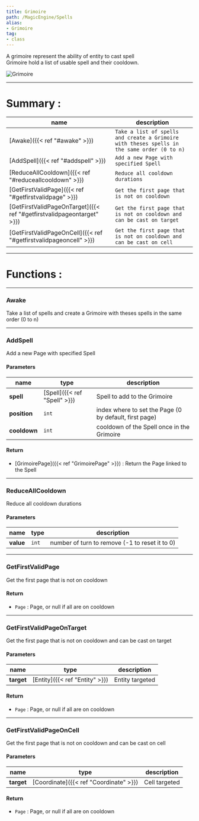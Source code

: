 ```yaml
---
title: Grimoire
path: /MagicEngine/Spells
alias: 
- Grimoire
tag: 
- class
---
```

A grimoire represent the ability of entity to cast spell  
Grimoire hold a list of usable spell and their cooldown.  

![Grimoire](Grimoire.svg "Grimoire")

---
# Summary :
name|description
----|----
[Awake]({{< ref "#awake" >}}) | `Take a list of spells and create a Grimoire with theses spells in the same order (0 to n)`
[AddSpell]({{< ref "#addspell" >}}) | `Add a new Page with specified Spell`
[ReduceAllCooldown]({{< ref "#reduceallcooldown" >}}) | `Reduce all cooldown durations`
[GetFirstValidPage]({{< ref "#getfirstvalidpage" >}}) | `Get the first page that is not on cooldown`
[GetFirstValidPageOnTarget]({{< ref "#getfirstvalidpageontarget" >}}) | `Get the first page that is not on cooldown and can be cast on target`
[GetFirstValidPageOnCell]({{< ref "#getfirstvalidpageoncell" >}}) | `Get the first page that is not on cooldown and can be cast on cell`

---
# Functions :

---
### Awake
Take a list of spells and create a Grimoire with theses spells in the same order (0 to n)

---
### AddSpell
Add a new Page with specified Spell

#### Parameters
name|type|description
-----|-----|-----
**spell**|[Spell]({{< ref "Spell" >}})|Spell to add to the Grimoire
**position**|`int`|index where to set the Page (0 by default, first page)
**cooldown**|`int`|cooldown of the Spell once in the Grimoire

#### Return
- [GrimoirePage]({{< ref "GrimoirePage" >}}) : Return the Page linked to the Spell

---
### ReduceAllCooldown
Reduce all cooldown durations

#### Parameters
name|type|description
-----|-----|-----
**value**|`int`|number of turn to remove (-1 to reset it to 0)

---
### GetFirstValidPage
Get the first page that is not on cooldown

#### Return
- `Page` : Page, or null if all are on cooldown

---
### GetFirstValidPageOnTarget
Get the first page that is not on cooldown and can be cast on target

#### Parameters
name|type|description
-----|-----|-----
**target**|[Entity]({{< ref "Entity" >}})|Entity targeted

#### Return
- `Page` : Page, or null if all are on cooldown

---
### GetFirstValidPageOnCell
Get the first page that is not on cooldown and can be cast on cell

#### Parameters
name|type|description
-----|-----|-----
**target**|[Coordinate]({{< ref "Coordinate" >}})|Cell targeted

#### Return
- `Page` : Page, or null if all are on cooldown
